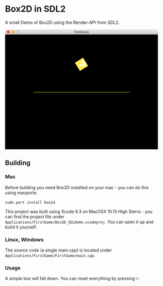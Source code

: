 # Box2D in SDL2

A small Demo of Box2D using the Render-API from SDL2.


<p align="center">
  <img src="./doc/box2d-demo.png"/>
</p>


## Building

### Mac
Before building you need Box2D installed on your mac - you can do this using macports:

``sudo port install box2d``

This project was built using Xcode 9.3 on MacOSX 10.13 High Sierra - you can find the project file under ``Applications/FirstGame/Box2D_SDLDemo.xcodeproj``.
You can open it up and build it yourself.

### Linux, Windows
The source code (a single main.cpp) is located under ``Applications/FirstGame/FirstGame/main.cpp``. 

### Usage

A simple box will fall down. You can reset everything by pressing <kbd>r</kbd>.
